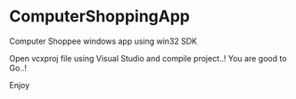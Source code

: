 # ComputerShoppingApp
Computer Shoppee windows app using win32 SDK

Open vcxproj file using Visual Studio and compile project..!
You are good to Go..!

Enjoy

